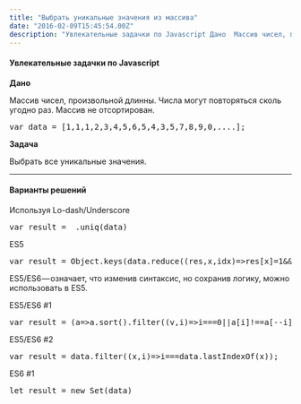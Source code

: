 ```yaml
---
title: "Выбрать уникальные значения из массива"
date: "2016-02-09T15:45:54.00Z"
description: "Увлекательные задачки по Javascript Дано  Массив чисел, произвольной длинны. Числа могут повторяться сколь угодно раз. Массив не"
---
```


<h4>Увлекательные задачки по Javascript</h4>
<p><strong>Дано</strong></p>
<p>Массив чисел, произвольной длинны. Числа могут повторяться сколь угодно раз. Массив не отсортирован.</p>
<pre>var data = [1,1,1,2,3,4,5,6,5,4,3,5,7,8,9,0,....];</pre>
<p><strong>Задача</strong></p>
<p>Выбрать все уникальные значения.</p>
<hr>
<h4>Варианты решений</h4>
<p>Используя Lo-dash/Underscore</p>
<pre>var result = _.uniq(data)</pre>
<p>ES5</p>
<pre>var result = Object.keys(data.reduce((res,x,idx)=&gt;res[x]=1&amp;&amp;res,{})).map(x=&gt;Number(x))</pre>
<p>ES5/ES6 — означает, что изменив синтаксис, но сохранив логику, можно использовать в ES5.</p>
<p>ES5/ES6 #1</p>
<pre>var result = (a=&gt;a.sort().filter((v,i)=&gt;i===0||a[i]!==a[--i]))(data);</pre>
<p>ES5/ES6 #2</p>
<pre>var result = data.filter((x,i)=&gt;i===data.lastIndexOf(x));</pre>
<p>ES6 #1</p>
<pre>let result = new Set(data)</pre>


